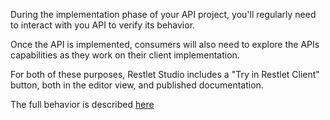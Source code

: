 
During the implementation phase of your API project, you'll regularly need to interact with you API to verify its behavior.

Once the API is implemented, consumers will also need to explore the APIs capabilities as they work on their client implementation.

For both of these purposes, Restlet Studio includes a "Try in Restlet Client" button, both in the editor view, and published documentation.

The full behavior is described [here](../debug-discover/import#restlet-studio)
